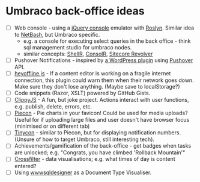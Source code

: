 # Umbraco back-office ideas

* [ ] Web console - using a [jQuery console](https://github.com/chrisdone/jquery-console) emulator with [Roslyn](https://github.com/fekberg/Roslyn-Hosted-Execution). Similar idea to [NetBash](https://github.com/lukencode/NetBash), but Umbraco specific.
  * e.g. a console for executing select queries in the back office - think sql management studio for umbraco nodes.
  * similar concepts: [ShellR](http://pieterderycke.wordpress.com/2012/06/08/shellr-a-web-based-powershell-running-on-azure/), [ConsolR](http://blog.appharbor.com/2012/05/30/introducing-consolr), [Sitecore Revolver](http://www.codeflood.net/revolver/)
* [ ] Pushover Notifications - inspired by [a WordPress plugin](http://wordpress.org/extend/plugins/pushover-notifications/) using [Pushover](https://pushover.net/) API.
* [ ] [heyoffline.js](http://oskarkrawczyk.github.com/heyoffline.js/) - If a content editor is working on a fragile internet connection, this plugin could warn them when their network goes down. Make sure they don't lose anything. (Maybe save to localStorage?)
* [ ] Code snippets (Razor, XSLT) powered by GitHub Gists.
* [ ] [ClippyJS](http://www.smore.com/clippy-js) - A fun, but joke project. Actions interact with user functions, e.g. publish, delete, errors, etc.
* [ ] [Piecon](http://lipka.github.com/piecon/) - Pie charts in your favicon! Could be used for media uploads? Useful for if uploading large files and user doesn't have browser focus (minimised or on different tab)
* [ ] [Tinycon](http://tommoor.github.com/tinycon/) - similar to Piecon, but for displaying notification numbers. (Unsure of how to target Umbraco, still interesting tech).
* [ ] Achievements/gamification of the back-office - get badges when tasks are unlocked; e.g. "Congrats, you have climbed 'Rollback Mountain'"
* [ ] [Crossfilter](http://square.github.io/crossfilter/) - data visualisations; e.g. what times of day is content entered?
* [ ] Using [wwwsqldesigner](https://code.google.com/p/wwwsqldesigner/) as a Document Type Visualiser.
